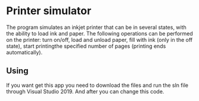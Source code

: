 # Printer simulator

The program simulates an inkjet printer that can be in several states, with the ability to load ink and paper. The following operations can be performed on the printer: turn on/off, load and unload paper, fill with ink (only in the off state), start printingthe specified number of pages (printing ends automatically).

## Using

If you want get this app you need to download the files and run the sln file through Visual Studio 2019. And after you can change this code.
